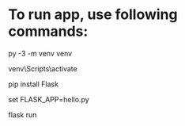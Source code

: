 # To run app, use following commands:

py -3 -m venv venv

venv\Scripts\activate

pip install Flask

set FLASK_APP=hello.py

flask run
